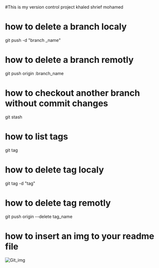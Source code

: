 #This is my version control project 
khaled shrief mohamed
# how to delete a branch localy 
git push -d "branch _name"
# how to delete a branch remotly 
git push origin :branch_name
# how to checkout another branch without commit changes
git stash
# how to list tags
git tag
# how to delete tag localy
git tag -d "tag"
# how to delete tag remotly
git push origin --delete tag_name
# how to insert an img to your readme file 
![Git_img](https://commons.wikimedia.org/wiki/File:Git-logo.svg)